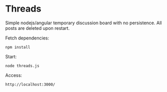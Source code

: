 Threads
=======

Simple nodejs/angular temporary discussion board with no persistence. All posts are deleted upon restart.

Fetch dependencies:

```
npm install
```

Start:

```
node threads.js
```

Access:

```
http://localhost:3000/
```